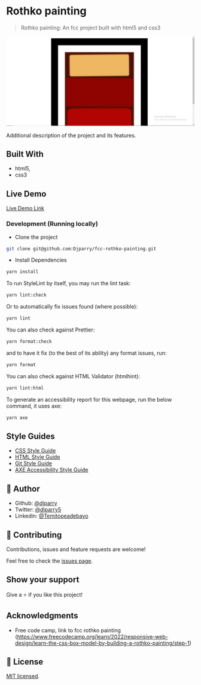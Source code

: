 # Rothko painting

> Rothko painting: An fcc project built with html5 and css3

![screenshot](./app_screenshot.png)

Additional description of the project and its features.

## Built With

- html5,
- css3

## Live Demo

[Live Demo Link](https://f-c-c-rothko-painting.netlify.app/)

### Development (Running locally)

- Clone the project

```bash
git clone git@github.com:Djparry/fcc-rothko-painting.git

```

- Install Dependencies

```bash
yarn install
```

To run StyleLint by itself, you may run the lint task:

```bash
yarn lint:check
```

Or to automatically fix issues found (where possible):

```bash
yarn lint
```

You can also check against Prettier:

```bash
yarn format:check
```

and to have it fix (to the best of its ability) any format issues, run:

```bash
yarn format
```

You can also check against HTML Validator (htmlhint):

```bash
yarn lint:html
```

To generate an accessibility report for this webpage, run the below command, it uses axe:

```bash
yarn axe
```

## Style Guides

- [CSS Style Guide](http://udacity.github.io/frontend-nanodegree-styleguide/css.html)
- [HTML Style Guide](http://udacity.github.io/frontend-nanodegree-styleguide/index.html)
- [Git Style Guide](https://udacity.github.io/git-styleguide/)
- [AXE Accessibility Style Guide](https://dequeuniversity.com/rules/axe/html/4.7)

## 👤 Author

- Github: [@djparry](https://github.com/Djparry)
- Twitter: [@djparry5](https://x.com/djparry5?s=21&t=SAjBtwWx2bAOljIcqN9pTw)
- Linkedin: [@Temitopeadebayo](https://www.linkedin.com/in/temitope-adebayo-927792178?utm_source=share&utm_campaign=share_via&utm_content=profile&utm_medium=ios_app)

## 🤝 Contributing

Contributions, issues and feature requests are welcome!

Feel free to check the [issues page](../../issues).

## Show your support

Give a ⭐️ if you like this project!

## Acknowledgments

- Free code camp, link to fcc rothko painting (https://www.freecodecamp.org/learn/2022/responsive-web-design/learn-the-css-box-model-by-building-a-rothko-painting/step-1)

## 📝 License

[MIT licensed](./LICENSE).
